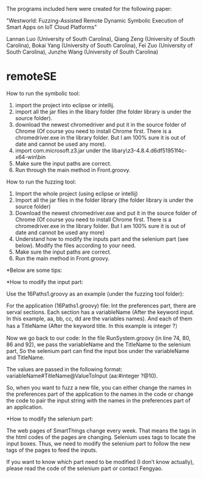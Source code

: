 The programs included here were created for the following paper:

"Westworld: Fuzzing-Assisted Remote Dynamic Symbolic Execution of Smart Apps on IoT Cloud Platforms"

Lannan Luo (University of South Carolina), Qiang Zeng (University of South Carolina), Bokai Yang (University of South Carolina), Fei Zuo (University of South Carolina), Junzhe Wang (University of South Carolina)


# remoteSE
How to run the symbolic tool:
1. import the project into eclipse or intellij. 
2. import all the jar files in the libary folder (the folder library is under the source folder).
3. download the newest chromedriver and put it in the source folder of Chrome (Of course you need to install Chrome first. There is a chromedriver.exe in the library folder. But I am 100% sure it is out of date and cannot be used any more).
4. import com.microsoft.z3.jar under the libary\z3-4.8.4.d6df51951f4c-x64-win\bin
5. Make sure the input paths are correct.
6. Run through the main method in Front.groovy.



How to run the fuzzing tool:

1. Import the whole project (using eclipse or intellij)
2. Import all the jar files in the folder library (the folder library is under the source folder)
3. Download the newest chromedriver.exe and put it in the source folder of Chrome (Of course you need to install Chrome first. There is a chromedriver.exe in the library folder. But I am 100% sure it is out of date and cannot be used any more)
4. Understand how to modify the inputs part and the selenium part (see below). Modify the files according to your need.
5. Make sure the input paths are correct.
6. Run the main method in Front.groovy.



*Below are some tips:



*How to modify the input part:

Use the 16Paths1.groovy as an example (under the fuzzing tool folder):

For the application (16Paths1.groovy) file:
Int the preferences part, there are serval sections. Each section has a variableName (After the keyword input. In this example,                     aa, bb, cc, dd are the variables names). And each of them has a TitleName (After the keyword title. In this example is integer ?）

Now we go back to our code:
In the file RunSystem.groovy (in line 74, 80, 86 and 92), we pass the variableName and the TitleName to the selenium part, So the selenium part can find the input box under the variableName and TitleName.

The values are passed in the following format: variableName#TitleName@ValueToInput (aa:#integer ?@10).

So, when you want to fuzz a new file, you can either change the names in the preferences part of the application to the names in the code or change the code to pair the input string with the names in the preferences part of an application.



*How to modify the selenium part:

The web pages of SmartThings change every week. That means the tags in the html codes of the pages are changing. Selenium uses tags to locate the input boxes. Thus, we need to modify the selenium part to follow the new tags of the pages to feed the inputs.

If you want to know which part need to be modified (I don’t know actually), please read the code of the selenium part or contact Fengyao.
